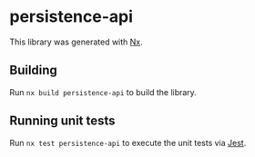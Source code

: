 # persistence-api

This library was generated with [Nx](https://nx.dev).

## Building

Run `nx build persistence-api` to build the library.

## Running unit tests

Run `nx test persistence-api` to execute the unit tests via [Jest](https://jestjs.io).
